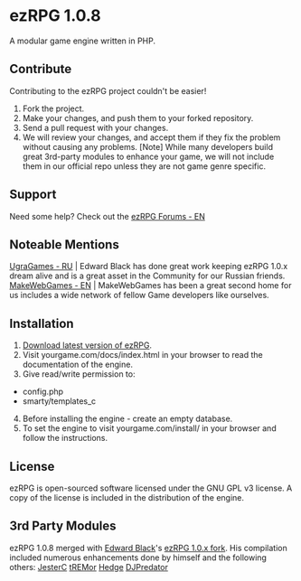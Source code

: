 ezRPG 1.0.8
===========

A modular game engine written in PHP.

## Contribute
Contributing to the ezRPG project couldn't be easier!

1. Fork the project.
2. Make your changes, and push them to your forked repository.
3. Send a pull request with your changes.
4. We will review your changes, and accept them if they fix the problem without causing any problems.
[Note] While many developers build great 3rd-party modules to enhance your game, we will not include them in our official repo unless they are not game genre specific.

## Support
Need some help? Check out the [ezRPG Forums - EN](http://www.ezrpgproject.net)

## Noteable Mentions
[UgraGames - RU](http://www.ugragames.ru/forums/) | Edward Black has done great work keeping ezRPG 1.0.x dream alive and is a great asset in the Community for our Russian friends.
[MakeWebGames - EN](http://www.makewebgames.com/forumdisplay.php/328-ezRPG) | MakeWebGames has been a great second home for us includes a wide network of fellow Game developers like ourselves.

## Installation

1. [Download latest version of ezRPG](https://github.com/ezrpg/ezrpg-1.0.x.git).
2. Visit yourgame.com/docs/index.html in your browser to read the documentation of the engine.
3. Give read/write permission to:
  * config.php
  * smarty/templates_c
4. Before installing the engine - create an empty database.
5. To set the engine to visit yourgame.com/install/ in your browser and follow the instructions.

## License

ezRPG is open-sourced software licensed under the GNU GPL v3 license.
A copy of the license is included in the distribution of the engine.

## 3rd Party Modules
ezRPG 1.0.8 merged with [Edward Black](http://www.makewebgames.com/member/70564-edwardblack)'s [ezRPG 1.0.x fork](https://github.com/EdwardBlack13/ezrpg-1.0.x.git). His compilation included numerous enhancements done by himself and the following others:
[JesterC](https://ezrpgproject.net/user-14.html)
[tREMor](https://ezrpgproject.net/user-22.html)
[Hedge](http://www.makewebgames.com/member/65622-hedge)
[DJPredator](https://ezrpgproject.net/user-30.html)